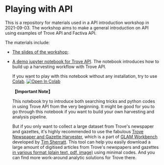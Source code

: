 # Playing with API

This is a repository for materials used in a API introduction workshop in 2021-09-03. The workshop aims to make a general introduction on API using examples of Trove API and Factiva API.

The materials include:

- [The slides of the workshop](https://github.com/gdzqzzx/playing-with-api/blob/main/playing_with_api.pdf);

- [A demo jupyter notebook for Trove API](https://github.com/gdzqzzx/playing-with-api/blob/main/play_with_trove.ipynb). The notebook introduces how to build up a harvesting workflow with Trove API.

  If you want to play with this notebook without any installation, try to use [Colab](https://research.google.com/colaboratory/faq.html). [![Open In Colab](https://colab.research.google.com/assets/colab-badge.svg)](https://colab.research.google.com/github/gdzqzzx/playing-with-api/blob/main/play_with_trove.ipynb)
  
  **【Important Note】**
  
  This notebook try to introduce both searching tricks and python codes in using Trove API from the very beginning. It might be good for you to go through  this notebook if you want to build your own harvesting and analysis pipeline.
  
  But if you only want to collect a large dataset from Trove's newspaper and gazettes, it's highly recommended to use the fabulous [Trove Newspaper and Gazette Harvester](https://github.com/GLAM-Workbench/trove-newspaper-harvester/tree/29064f080db5a5ad7843655d5aaac869155b03a4), which is a part of [GLAM Workbench](https://glam-workbench.net/trove-harvester/) developed by [Tim Sherratt](https://timsherratt.org/). This tool can help you easily download a large amount of digitised articles from Trove's newspapers and  gazettes <u>in various format (plain text, pdf, image)</u> using minimal codes. And you can find more work-around analytic solutions for Trove there.
